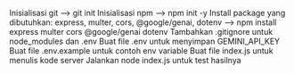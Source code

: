 Inisialisasi git --> git init
Inisialisasi npm --> npm init -y
Install package yang dibutuhkan: express, multer, cors, @google/genai, dotenv --> npm install express multer cors @google/genai dotenv
Tambahkan .gitignore untuk node_modules dan .env
Buat file .env untuk menyimpan GEMINI_API_KEY
Buat file .env.example untuk contoh env variable
Buat file index.js untuk menulis kode server
Jalankan node index.js untuk test hasilnya